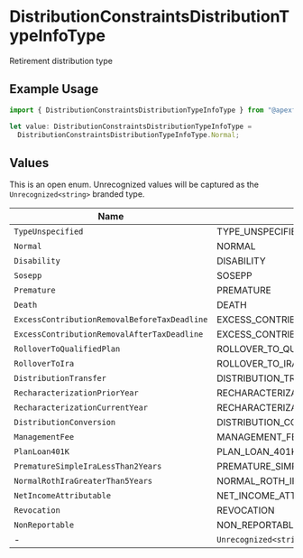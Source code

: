 # DistributionConstraintsDistributionTypeInfoType

Retirement distribution type

## Example Usage

```typescript
import { DistributionConstraintsDistributionTypeInfoType } from "@apexfintechsolutions/ascend-sdk/models/components";

let value: DistributionConstraintsDistributionTypeInfoType =
  DistributionConstraintsDistributionTypeInfoType.Normal;
```

## Values

This is an open enum. Unrecognized values will be captured as the `Unrecognized<string>` branded type.

| Name                                            | Value                                           |
| ----------------------------------------------- | ----------------------------------------------- |
| `TypeUnspecified`                               | TYPE_UNSPECIFIED                                |
| `Normal`                                        | NORMAL                                          |
| `Disability`                                    | DISABILITY                                      |
| `Sosepp`                                        | SOSEPP                                          |
| `Premature`                                     | PREMATURE                                       |
| `Death`                                         | DEATH                                           |
| `ExcessContributionRemovalBeforeTaxDeadline`    | EXCESS_CONTRIBUTION_REMOVAL_BEFORE_TAX_DEADLINE |
| `ExcessContributionRemovalAfterTaxDeadline`     | EXCESS_CONTRIBUTION_REMOVAL_AFTER_TAX_DEADLINE  |
| `RolloverToQualifiedPlan`                       | ROLLOVER_TO_QUALIFIED_PLAN                      |
| `RolloverToIra`                                 | ROLLOVER_TO_IRA                                 |
| `DistributionTransfer`                          | DISTRIBUTION_TRANSFER                           |
| `RecharacterizationPriorYear`                   | RECHARACTERIZATION_PRIOR_YEAR                   |
| `RecharacterizationCurrentYear`                 | RECHARACTERIZATION_CURRENT_YEAR                 |
| `DistributionConversion`                        | DISTRIBUTION_CONVERSION                         |
| `ManagementFee`                                 | MANAGEMENT_FEE                                  |
| `PlanLoan401K`                                  | PLAN_LOAN_401K                                  |
| `PrematureSimpleIraLessThan2Years`              | PREMATURE_SIMPLE_IRA_LESS_THAN_2_YEARS          |
| `NormalRothIraGreaterThan5Years`                | NORMAL_ROTH_IRA_GREATER_THAN_5_YEARS            |
| `NetIncomeAttributable`                         | NET_INCOME_ATTRIBUTABLE                         |
| `Revocation`                                    | REVOCATION                                      |
| `NonReportable`                                 | NON_REPORTABLE                                  |
| -                                               | `Unrecognized<string>`                          |